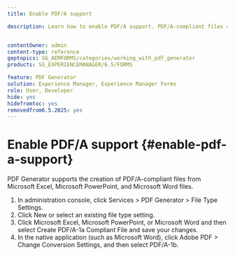 ```yaml
---
title: Enable PDF/A support

description: Learn how to enable PDF/A support. PDF/A-compliant files can be created from Microsoft Excel, Microsoft PowerPoint, and Microsoft Word files.


contentOwner: admin
content-type: reference
geptopics: SG_AEMFORMS/categories/working_with_pdf_generator
products: SG_EXPERIENCEMANAGER/6.5/FORMS

feature: PDF Generator
solution: Experience Manager, Experience Manager Forms
role: User, Developer
hide: yes
hidefromtoc: yes
removedfrom6.5.2025: yes
---
```

# Enable PDF/A support {#enable-pdf-a-support}

PDF Generator supports the creation of PDF/A-compliant files from Microsoft Excel, Microsoft PowerPoint, and Microsoft Word files.

1. In administration console, click Services &gt; PDF Generator &gt; File Type Settings.
1. Click New or select an existing file type setting.
1. Click Microsoft Excel, Microsoft PowerPoint, or Microsoft Word and then select Create PDF/A-1a Compliant File and save your changes.
1. In the native application (such as Microsoft Word), click Adobe PDF &gt; Change Conversion Settings, and then select PDF/A-1b.
